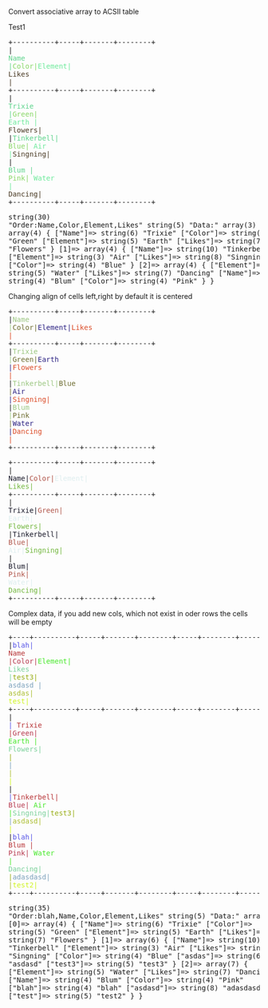 Convert associative array to ACSII table 


Test1<pre>+----------+-----+-------+--------+<br>|<span style="color:#5FD48D">   Name   |</span><span style="color:#8AD869">Color|</span><span style="color:#6FEA9C">Element|</span><span style="color:#4A3B25">  Likes |</span><br>+----------+-----+-------+--------+<br>|<span style="color:#5FD48D">  Trixie  |</span><span style="color:#8AD869">Green|</span><span style="color:#6FEA9C"> Earth |</span><span style="color:#4A3B25"> Flowers|</span><br>|<span style="color:#5FD48D">Tinkerbell|</span><span style="color:#8AD869"> Blue|</span><span style="color:#6FEA9C">  Air  |</span><span style="color:#4A3B25">Singning|</span><br>|<span style="color:#5FD48D">   Blum   |</span><span style="color:#8AD869"> Pink|</span><span style="color:#6FEA9C"> Water |</span><span style="color:#4A3B25"> Dancing|</span><br>+----------+-----+-------+--------+<br></pre><pre>string(30) "Order:Name,Color,Element,Likes"
string(5) "Data:"
array(3) {
  [0]=>
  array(4) {
    ["Name"]=>
    string(6) "Trixie"
    ["Color"]=>
    string(5) "Green"
    ["Element"]=>
    string(5) "Earth"
    ["Likes"]=>
    string(7) "Flowers"
  }
  [1]=>
  array(4) {
    ["Name"]=>
    string(10) "Tinkerbell"
    ["Element"]=>
    string(3) "Air"
    ["Likes"]=>
    string(8) "Singning"
    ["Color"]=>
    string(4) "Blue"
  }
  [2]=>
  array(4) {
    ["Element"]=>
    string(5) "Water"
    ["Likes"]=>
    string(7) "Dancing"
    ["Name"]=>
    string(4) "Blum"
    ["Color"]=>
    string(4) "Pink"
  }
}
</pre>Changing align of cells left,right by default it is centered<pre>+----------+-----+-------+--------+<br>|<span style="color:#9CC782">Name      |</span><span style="color:#6E6D31">Color|</span><span style="color:#2C2283">Element|</span><span style="color:#DB4C28">Likes   |</span><br>+----------+-----+-------+--------+<br>|<span style="color:#9CC782">Trixie    |</span><span style="color:#6E6D31">Green|</span><span style="color:#2C2283">Earth  |</span><span style="color:#DB4C28">Flowers |</span><br>|<span style="color:#9CC782">Tinkerbell|</span><span style="color:#6E6D31">Blue |</span><span style="color:#2C2283">Air    |</span><span style="color:#DB4C28">Singning|</span><br>|<span style="color:#9CC782">Blum      |</span><span style="color:#6E6D31">Pink |</span><span style="color:#2C2283">Water  |</span><span style="color:#DB4C28">Dancing |</span><br>+----------+-----+-------+--------+<br></pre><pre>+----------+-----+-------+--------+<br>|<span style="color:#181828">      Name|</span><span style="color:#B1564B">Color|</span><span style="color:#DEEEEF">Element|</span><span style="color:#73B73F">   Likes|</span><br>+----------+-----+-------+--------+<br>|<span style="color:#181828">    Trixie|</span><span style="color:#B1564B">Green|</span><span style="color:#DEEEEF">  Earth|</span><span style="color:#73B73F"> Flowers|</span><br>|<span style="color:#181828">Tinkerbell|</span><span style="color:#B1564B"> Blue|</span><span style="color:#DEEEEF">    Air|</span><span style="color:#73B73F">Singning|</span><br>|<span style="color:#181828">      Blum|</span><span style="color:#B1564B"> Pink|</span><span style="color:#DEEEEF">  Water|</span><span style="color:#73B73F"> Dancing|</span><br>+----------+-----+-------+--------+<br></pre>Complex data, if you add new cols, which not exist in oder rows the cells will be empty<pre>+----+----------+-----+-------+--------+-----+--------+------+-----+<br>|<span style="color:#5957E7">blah|</span><span style="color:#B83639">   Name   |</span><span style="color:#B73A4F">Color|</span><span style="color:#48E92C">Element|</span><span style="color:#7CD19B">  Likes |</span><span style="color:#98AD16">test3|</span><span style="color:#7DA2BC"> asdasd |</span><span style="color:#ACBE33"> asdas|</span><span style="color:#CFF421"> test|</span><br>+----+----------+-----+-------+--------+-----+--------+------+-----+<br>|<span style="color:#5957E7">    |</span><span style="color:#B83639">  Trixie  |</span><span style="color:#B73A4F">Green|</span><span style="color:#48E92C"> Earth |</span><span style="color:#7CD19B"> Flowers|</span><span style="color:#98AD16">     |</span><span style="color:#7DA2BC">        |</span><span style="color:#ACBE33">      |</span><span style="color:#CFF421">     |</span><br>|<span style="color:#5957E7">    |</span><span style="color:#B83639">Tinkerbell|</span><span style="color:#B73A4F"> Blue|</span><span style="color:#48E92C">  Air  |</span><span style="color:#7CD19B">Singning|</span><span style="color:#98AD16">test3|</span><span style="color:#7DA2BC">        |</span><span style="color:#ACBE33">asdasd|</span><span style="color:#CFF421">     |</span><br>|<span style="color:#5957E7">blah|</span><span style="color:#B83639">   Blum   |</span><span style="color:#B73A4F"> Pink|</span><span style="color:#48E92C"> Water |</span><span style="color:#7CD19B"> Dancing|</span><span style="color:#98AD16">     |</span><span style="color:#7DA2BC">adasdasd|</span><span style="color:#ACBE33">      |</span><span style="color:#CFF421">test2|</span><br>+----+----------+-----+-------+--------+-----+--------+------+-----+<br></pre><pre>string(35) "Order:blah,Name,Color,Element,Likes"
string(5) "Data:"
array(3) {
  [0]=>
  array(4) {
    ["Name"]=>
    string(6) "Trixie"
    ["Color"]=>
    string(5) "Green"
    ["Element"]=>
    string(5) "Earth"
    ["Likes"]=>
    string(7) "Flowers"
  }
  [1]=>
  array(6) {
    ["Name"]=>
    string(10) "Tinkerbell"
    ["Element"]=>
    string(3) "Air"
    ["Likes"]=>
    string(8) "Singning"
    ["Color"]=>
    string(4) "Blue"
    ["asdas"]=>
    string(6) "asdasd"
    ["test3"]=>
    string(5) "test3"
  }
  [2]=>
  array(7) {
    ["Element"]=>
    string(5) "Water"
    ["Likes"]=>
    string(7) "Dancing"
    ["Name"]=>
    string(4) "Blum"
    ["Color"]=>
    string(4) "Pink"
    ["blah"]=>
    string(4) "blah"
    ["asdasd"]=>
    string(8) "adasdasd"
    ["test"]=>
    string(5) "test2"
  }
}
</pre>